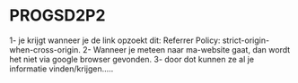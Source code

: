 # PROGSD2P2



1- je krijgt wanneer je de link opzoekt dit: Referrer Policy: strict-origin-when-cross-origin.
2- Wanneer je meteen naar ma-website gaat, dan wordt het niet via google browser gevonden.
3- door dot kunnen ze al je informatie vinden/krijgen.....
